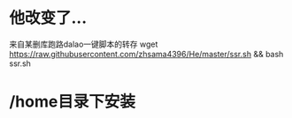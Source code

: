 # 他改变了...
来自某删库跑路dalao一键脚本的转存
wget https://raw.githubusercontent.com/zhsama4396/He/master/ssr.sh && bash ssr.sh
# /home目录下安装
